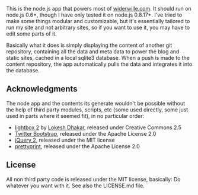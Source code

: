 This is the node.js app that powers most of [widerwille.com](http://widerwille.com). It should run on node.js 0.6+, though I have only tested it on node.js 0.8.17+. I've tried to make some things modular and customizable, but it's essentially tailored to run my site and not arbitrary sites, so if you want to use it, you may have to edit some parts of it.

Basically what it does is simply displaying the content of another git repository, containing all the data and meta data to power the blog and static sites, cached in a local sqlite3 database. When a push is made to the content repository, the app automatically pulls the data and integrates it into the database.

## Acknowledgments
The node app and the contents its generate wouldn't be possible without the help of third party modules, scripts, etc (some used directly, some just used in parts where it seemed fit), in no particular order:

  * [lightbox 2](https://github.com/lokesh/lightbox2) by [Lokesh Dhakar](http://www.lokeshdhakar.com/), released under Creative Commons 2.5 
  * [Twitter Bootstrap](http://getbootstrap.com), released under the Apache License 2.0
  * [jQuery 2](http://jquery.com/), released under the MIT license
  * [prettyprint](http://google-code-prettify.googlecode.com/), released under the Apache License 2.0
  
## License
All non third party code is released under the MIT license, basically: Do whatever you want with it. See also the LICENSE.md file.
